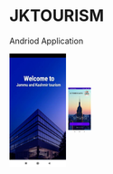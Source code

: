 # JKTOURISM
Andriod Application

</hr>
 <img align="center" src="1.jpg" alt="UI" height="200" width="100" />
 <img align="center" src="2.jpg" alt="_ansuman_behera_/" height="80" width="40" />

